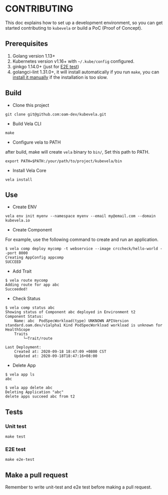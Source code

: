 # CONTRIBUTING

This doc explains how to set up a development environment, so you can get started
contributing to `kubevela` or build a PoC (Proof of Concept). 

## Prerequisites

1. Golang version 1.13+
2. Kubernetes version v1.16+ with `~/.kube/config` configured.
3. ginkgo 1.14.0+ (just for [E2E test](https://github.com/oam-dev/kubevela/blob/master/DEVELOPMENT.md#e2e-test))
4. golangci-lint 1.31.0+, it will install automatically if you run `make`, you can [install it manually](https://golangci-lint.run/usage/install/#local-installation) if the installation is too slow.

## Build
* Clone this project

```shell script
git clone git@github.com:oam-dev/kubevela.git
```

* Build Vela CLI

```shell script
make
```

* Configure vela to PATH

after build, make will create `vela` binary to `bin/`, Set this path to PATH.

```shell script
export PATH=$PATH:/your/path/to/project/kubevela/bin
```

* Install Vela Core

```shell script
vela install
```

## Use

* Create ENV
 
```shell script
vela env init myenv --namespace myenv --email my@email.com --domain kubevela.io 
```

* Create Component 

For example, use the following command to create and run an application.

```shell script
$ vela comp deploy mycomp -t webservice --image crccheck/hello-world --port 8000
Creating AppConfig appcomp
SUCCEED
```

* Add Trait

```shell script
$ vela route mycomp
Adding route for app abc
Succeeded!
```

* Check Status

```
$ vela comp status abc
Showing status of Component abc deployed in Environment t2
Component Status:
	Name: abc  PodSpecWorkload(type) UNKNOWN APIVersion standard.oam.dev/v1alpha1 Kind PodSpecWorkload workload is unknown for HealthScope
	Traits
	    └─Trait/route

Last Deployment:
	Created at: 2020-09-18 18:47:09 +0800 CST
	Updated at: 2020-09-18T18:47:16+08:00
```

* Delete App

```shell script
$ vela app ls
abc

$ vela app delete abc
Deleting Application "abc"
delete apps succeed abc from t2
```

## Tests

### Unit test

```shell script
make test
```

### E2E test
```
make e2e-test
```

## Make a pull request
Remember to write unit-test and e2e test before making a pull request.
